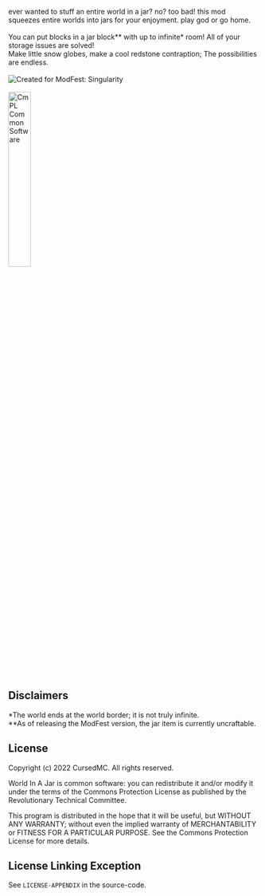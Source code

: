 ever wanted to stuff an entire world in a jar? no? too bad! this mod squeezes entire worlds into jars for your enjoyment. play god or go home.
<br><br>
You can put blocks in a jar block** with up to infinite* room! All of your storage issues are solved!<br>
Make little snow globes, make a cool redstone contraption; The possibilities are endless.
<br><br>
![Created for ModFest: Singularity](https://blob.jortage.com/blobs/5/d4d/5d4d14d96db2e2024d87cf5606cb7ce6421633a002e328947f85d210ba250ecb9f86de8df210dd031be2d4eafb0980494e7a1e8e99590a550abaa42d82768b9f)
<br><br>
<img src="https://github.com/RevTecCom/website/raw/cbef848772315aafcb0aa029245bb78d24af088f/images/badgeCPL.png" alt="CmPL Common Software" width=30%/>


## Disclaimers
*The world ends at the world border; it is not truly infinite.<br>
**As of releasing the ModFest version, the jar item is currently uncraftable.<br>

## License
Copyright (c) 2022 CursedMC. All rights reserved.

World In A Jar is common software: you can redistribute it and/or modify it under the terms of the Commons Protection License as published by the Revolutionary Technical Committee.

This program is distributed in the hope that it will be useful, but WITHOUT ANY WARRANTY; without even the implied warranty of MERCHANTABILITY or FITNESS FOR A PARTICULAR PURPOSE. See the Commons Protection License for more details.

## License Linking Exception
See `LICENSE-APPENDIX` in the source-code.
